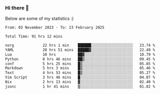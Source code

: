 ### Hi there 👋
Below are some of my statistics :)

<!--START_SECTION:waka-->

```txt
From: 03 November 2023 - To: 23 February 2025

Total Time: 91 hrs 12 mins

norg             22 hrs 1 min    ██████░░░░░░░░░░░░░░░░░░░   23.74 %
YAML             20 hrs 51 mins  █████▓░░░░░░░░░░░░░░░░░░░   22.49 %
Lua              10 hrs          ██▓░░░░░░░░░░░░░░░░░░░░░░   10.79 %
Python           8 hrs 46 mins   ██▒░░░░░░░░░░░░░░░░░░░░░░   09.45 %
conf             5 hrs 25 mins   █▒░░░░░░░░░░░░░░░░░░░░░░░   05.85 %
Markdown         5 hrs 3 mins    █▒░░░░░░░░░░░░░░░░░░░░░░░   05.46 %
Text             4 hrs 53 mins   █▒░░░░░░░░░░░░░░░░░░░░░░░   05.27 %
Vim Script       3 hrs 46 mins   █░░░░░░░░░░░░░░░░░░░░░░░░   04.07 %
Nix              2 hrs 13 mins   ▓░░░░░░░░░░░░░░░░░░░░░░░░   02.40 %
jsonc            1 hr 41 mins    ▒░░░░░░░░░░░░░░░░░░░░░░░░   01.82 %
```

<!--END_SECTION:waka-->

<!--
**KlapenHz/KlapenHz** is a ✨ _special_ ✨ repository because its `README.md` (this file) appears on your GitHub profile.

Here are some ideas to get you started:

- 🔭 I’m currently working on ...
- 🌱 I’m currently learning ...
- 👯 I’m looking to collaborate on ...
- 🤔 I’m looking for help with ...
- 💬 Ask me about ...
- 📫 How to reach me: ...
- 😄 Pronouns: ...
- ⚡ Fun fact: ...
-->
